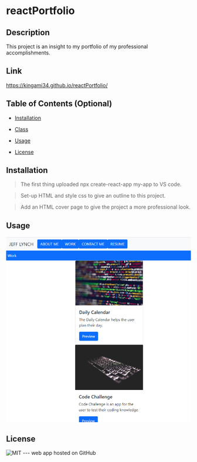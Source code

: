 # reactPortfolio

## Description

This project is an insight to my portfolio of my professional accomplishments.

## Link

https://kingami34.github.io/reactPortfolio/


## Table of Contents (Optional)

- [Installation](#installation)

- [Class](#class)

- [Usage](#usage)

- [License](#license)


## Installation

>The first thing uploaded npx create-react-app my-app to VS code.

>Set-up HTML and style css to give an outline to this project.

>Add an HTML cover page to give the project a more professional look.




## Usage

![HTML](./react-portfolio/src/components/images/Portfolio3.PNG)



## License

![MIT](https://img.shields.io/badge/license-MIT-brightgreen)
--- web app hosted on GitHub

